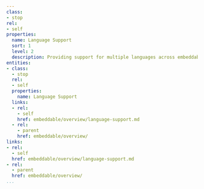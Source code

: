 ```yaml
---
class:
- stop
rel:
- self
properties:
  name: Language Support
  sort: 1
  level: 2
  description: Providing support for multiple languages across embeddable elements.
entities:
- class:
  - stop
  rel:
  - self
  properties:
    name: Language Support
  links:
  - rel:
    - self
    href: embeddable/overview/language-support.md
  - rel:
    - parent
    href: embeddable/overview/
links:
- rel:
  - self
  href: embeddable/overview/language-support.md
- rel:
  - parent
  href: embeddable/overview/
...
```

